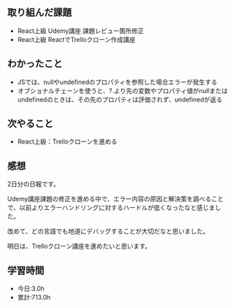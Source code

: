 ## 取り組んだ課題
- React上級 Udemy講座 課題レビュー箇所修正
- React上級 ReactでTrelloクローン作成講座

## わかったこと
- JSでは、nullやundefinedのプロパティを参照した場合エラーが発生する
- オプショナルチェーンを使うと、?.より先の変数やプロパティ値がnullまたはundefinedのときは、その先のプロパティは評価されず、undefinedが返る

## 次やること
- React上級：Trelloクローンを進める

## 感想
2日分の日報です。

Udemy講座課題の修正を進める中で、エラー内容の原因と解決策を調べることで、以前よりエラーハンドリングに対するハードルが低くなったなと感じました。

改めて、どの言語でも地道にデバッグすることが大切だなと思いました。

明日は、Trelloクローン講座を進めたいと思います。

## 学習時間
- 今日:3.0h
- 累計:713.0h
